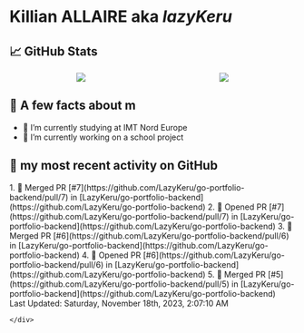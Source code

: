 <body>
    <div class="header">
        <h1><b>Killian ALLAIRE</b> aka <i>lazyKeru</i></h1>
    </div>
    <div class="body">
        <div>
            <h2>📈 GitHub Stats</h2>
            <div style="display: flex; align-items: flex-start; justify-content:space-around;">
                <img src="https://github-readme-stats.vercel.app/api?username=LazyKeru&theme=graywhite&show_icons=true" />
                <img src="https://github-readme-stats.vercel.app/api/top-langs/?username=LazyKeru" />
            </div>
        </div>
        <div>
            <h2>📣 A few facts about m</h2>
            <ul>
                <li>🌱 I’m currently studying at IMT Nord Europe</li>
                <li>🔭 I’m currently working on a school project</li>
            </ul>
        </div>
        <div>
            <h2>🌱 my most recent activity on GitHub</h2>
            <div>
                <!--RECENT_ACTIVITY:start-->
1. 🎉 Merged PR [#7](https://github.com/LazyKeru/go-portfolio-backend/pull/7) in [LazyKeru/go-portfolio-backend](https://github.com/LazyKeru/go-portfolio-backend)
2. 💪 Opened PR [#7](https://github.com/LazyKeru/go-portfolio-backend/pull/7) in [LazyKeru/go-portfolio-backend](https://github.com/LazyKeru/go-portfolio-backend)
3. 🎉 Merged PR [#6](https://github.com/LazyKeru/go-portfolio-backend/pull/6) in [LazyKeru/go-portfolio-backend](https://github.com/LazyKeru/go-portfolio-backend)
4. 💪 Opened PR [#6](https://github.com/LazyKeru/go-portfolio-backend/pull/6) in [LazyKeru/go-portfolio-backend](https://github.com/LazyKeru/go-portfolio-backend)
5. 🎉 Merged PR [#5](https://github.com/LazyKeru/go-portfolio-backend/pull/5) in [LazyKeru/go-portfolio-backend](https://github.com/LazyKeru/go-portfolio-backend)
                <!--RECENT_ACTIVITY:end-->
            </div>
            <div>
                <!--RECENT_ACTIVITY:last_update-->
Last Updated: Saturday, November 18th, 2023, 2:07:10 AM
                <!--RECENT_ACTIVITY:last_update_end-->
            </div>
        </div>
    </div>
    <div class="footer">

    </div>
</body>

<!--
**LazyKeru/LazyKeru** is a ✨ _special_ ✨ repository because its `README.md` (this file) appears on your GitHub profile.

Here are some ideas to get you started:

- 🔭 I’m currently working on ...
- 🌱 I’m currently learning ...
- 👯 I’m looking to collaborate on ...
- 🤔 I’m looking for help with ...
- 💬 Ask me about ...
- 📫 How to reach me: ...
- 😄 Pronouns: ...
- ⚡ Fun fact: ...
-->